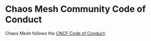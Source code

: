 # Chaos Mesh Community Code of Conduct

Chaos Mesh follows the [CNCF Code of Conduct](https://github.com/cncf/foundation/blob/master/code-of-conduct.md).